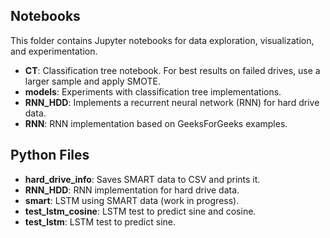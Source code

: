 ## Notebooks

This folder contains Jupyter notebooks for data exploration, visualization, and experimentation.

- **CT**: Classification tree notebook. For best results on failed drives, use a larger sample and apply SMOTE.
- **models**: Experiments with classification tree implementations.
- **RNN_HDD**: Implements a recurrent neural network (RNN) for hard drive data.
- **RNN**: RNN implementation based on GeeksForGeeks examples.

## Python Files

- **hard_drive_info**: Saves SMART data to CSV and prints it.
- **RNN_HDD**: RNN implementation for hard drive data.
- **smart**: LSTM using SMART data (work in progress).
- **test_lstm_cosine**: LSTM test to predict sine and cosine.
- **test_lstm**: LSTM test to predict sine.